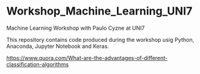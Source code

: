 # Workshop_Machine_Learning_UNI7
Machine Learning Workshop with Paulo Cyzne at UNI7

This repository contains code produced during the workshop usig Python, Anaconda, Jupyter Notebook and Keras.



https://www.quora.com/What-are-the-advantages-of-different-classification-algorithms
